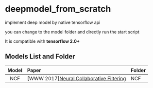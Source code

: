 # deepmodel_from_scratch

implement deep model by native tensorflow api

you can change to the model folder and directly run the start script

It is compatible with **tensorflow 2.0+**

## Models List and Folder

|                 Model                  | Paper         |    Folder   |
| :------------------------------------: | :-------------- | :------------|
| NCF  | [WWW 2017][Neural Collaborative Filtering](https://arxiv.org/abs/1708.05031)       |    NCF     |



